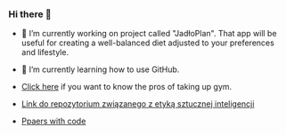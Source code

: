 ### Hi there 👋

- 🔭 I’m currently working on project called "JadłoPlan". That app will be useful for creating a well-balanced diet adjusted to your preferences and lifestyle. 
- 🌱 I’m currently learning how to use GitHub.
- [Click here](https://github.com/KonradHD/KonradHD.github.io) if you want to know the pros of taking up gym.

- [Link do repozytorium związanego z etyką sztucznej inteligencji](https://github.com/KonradHD/awesome-artificial-intelligence-guidelines)
- [Ppaers with code](https://paperswithcode.com/paper/a-survey-of-bias-in-machine-learning-through)
